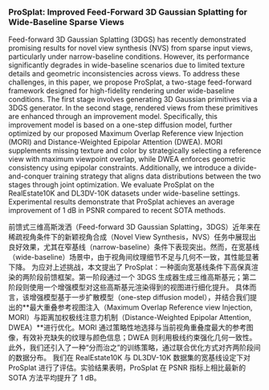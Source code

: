 ### ProSplat: Improved Feed-Forward 3D Gaussian Splatting for Wide-Baseline Sparse Views

Feed-forward 3D Gaussian Splatting (3DGS) has recently demonstrated promising results for novel view synthesis (NVS) from sparse input views, particularly under narrow-baseline conditions. However, its performance significantly degrades in wide-baseline scenarios due to limited texture details and geometric inconsistencies across views. To address these challenges, in this paper, we propose ProSplat, a two-stage feed-forward framework designed for high-fidelity rendering under wide-baseline conditions. The first stage involves generating 3D Gaussian primitives via a 3DGS generator. In the second stage, rendered views from these primitives are enhanced through an improvement model. Specifically, this improvement model is based on a one-step diffusion model, further optimized by our proposed Maximum Overlap Reference view Injection (MORI) and Distance-Weighted Epipolar Attention (DWEA). MORI supplements missing texture and color by strategically selecting a reference view with maximum viewpoint overlap, while DWEA enforces geometric consistency using epipolar constraints. Additionally, we introduce a divide-and-conquer training strategy that aligns data distributions between the two stages through joint optimization. We evaluate ProSplat on the RealEstate10K and DL3DV-10K datasets under wide-baseline settings. Experimental results demonstrate that ProSplat achieves an average improvement of 1 dB in PSNR compared to recent SOTA methods.

前馈式三维高斯泼洒（Feed-forward 3D Gaussian Splatting，3DGS）近年来在稀疏视角条件下的新颖视角合成（Novel View Synthesis，NVS）任务中展现出良好效果，尤其在窄基线（narrow-baseline）条件下表现突出。然而，在宽基线（wide-baseline）场景中，由于视角间纹理细节不足与几何不一致，其性能显著下降。
为应对上述挑战，本文提出了 ProSplat：一种面向宽基线条件下高保真渲染的两阶段前馈框架。第一阶段通过一个 3DGS 生成器生成三维高斯基元；第二阶段则使用一个增强模型对这些高斯基元渲染得到的视图进行细化提升。
具体而言，该增强模型基于一步扩散模型（one-step diffusion model），并结合我们提出的**最大重叠参考视图注入（Maximum Overlap Reference view Injection, MORI）与距离加权极线注意力机制（Distance-Weighted Epipolar Attention, DWEA）**进行优化。MORI 通过策略性地选择与当前视角重叠度最大的参考图像，有效补充缺失的纹理与颜色信息；DWEA 则利用极线约束强化几何一致性。此外，我们还引入了一种“分而治之”的训练策略，通过联合优化方式对齐两阶段间的数据分布。
我们在 RealEstate10K 与 DL3DV-10K 数据集的宽基线设定下对 ProSplat 进行了评估。实验结果表明，ProSplat 在 PSNR 指标上相比最新的 SOTA 方法平均提升了 1 dB。
